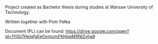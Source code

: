 Project created as Bachelor thesis during studies at Warsaw University of Technology.

Written together with Piotr Pełka

Document (PL) can be found: https://drive.google.com/open?id=1YlGi7HeiqfgEeOvmcmFKHppM9NI2yha9
